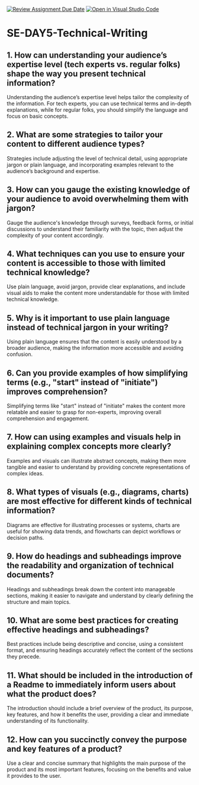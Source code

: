 [![Review Assignment Due Date](https://classroom.github.com/assets/deadline-readme-button-22041afd0340ce965d47ae6ef1cefeee28c7c493a6346c4f15d667ab976d596c.svg)](https://classroom.github.com/a/zsAR-pyY)
[![Open in Visual Studio Code](https://classroom.github.com/assets/open-in-vscode-2e0aaae1b6195c2367325f4f02e2d04e9abb55f0b24a779b69b11b9e10269abc.svg)](https://classroom.github.com/online_ide?assignment_repo_id=15670579&assignment_repo_type=AssignmentRepo)
# SE-DAY5-Technical-Writing
## 1. How can understanding your audience’s expertise level (tech experts vs. regular folks) shape the way you present technical information?
Understanding the audience’s expertise level helps tailor the complexity of the information. For tech experts, you can use technical terms and in-depth explanations, while for regular folks, you should simplify the language and focus on basic concepts.

## 2. What are some strategies to tailor your content to different audience types?
Strategies include adjusting the level of technical detail, using appropriate jargon or plain language, and incorporating examples relevant to the audience’s background and expertise.

## 3. How can you gauge the existing knowledge of your audience to avoid overwhelming them with jargon?
Gauge the audience's knowledge through surveys, feedback forms, or initial discussions to understand their familiarity with the topic, then adjust the complexity of your content accordingly.

## 4. What techniques can you use to ensure your content is accessible to those with limited technical knowledge?
Use plain language, avoid jargon, provide clear explanations, and include visual aids to make the content more understandable for those with limited technical knowledge.

## 5. Why is it important to use plain language instead of technical jargon in your writing?
Using plain language ensures that the content is easily understood by a broader audience, making the information more accessible and avoiding confusion.

## 6. Can you provide examples of how simplifying terms (e.g., "start" instead of "initiate") improves comprehension?
Simplifying terms like "start" instead of "initiate" makes the content more relatable and easier to grasp for non-experts, improving overall comprehension and engagement.

## 7. How can using examples and visuals help in explaining complex concepts more clearly?
Examples and visuals can illustrate abstract concepts, making them more tangible and easier to understand by providing concrete representations of complex ideas.

## 8. What types of visuals (e.g., diagrams, charts) are most effective for different kinds of technical information?
Diagrams are effective for illustrating processes or systems, charts are useful for showing data trends, and flowcharts can depict workflows or decision paths.

## 9. How do headings and subheadings improve the readability and organization of technical documents?
Headings and subheadings break down the content into manageable sections, making it easier to navigate and understand by clearly defining the structure and main topics.

## 10. What are some best practices for creating effective headings and subheadings?
Best practices include being descriptive and concise, using a consistent format, and ensuring headings accurately reflect the content of the sections they precede.

## 11. What should be included in the introduction of a Readme to immediately inform users about what the product does?
The introduction should include a brief overview of the product, its purpose, key features, and how it benefits the user, providing a clear and immediate understanding of its functionality.

## 12. How can you succinctly convey the purpose and key features of a product?
Use a clear and concise summary that highlights the main purpose of the product and its most important features, focusing on the benefits and value it provides to the user.

